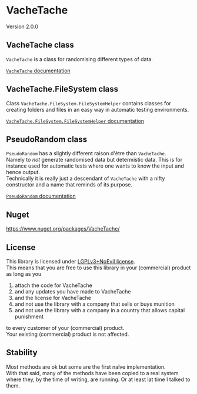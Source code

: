 # VacheTache

Version 2.0.0  

## VacheTache class

`VacheTache` is a class for randomising different types of data.

[`VacheTache` documentation](//github.com/LosManos/VacheTache/blob/master/VacheTache.md)

## VacheTache.FileSystem class

Class `VacheTache.FileSystem.FileSystemHelper` contains classes for creating folders and files in an easy way in automatic testing environments.

[`VacheTache.FileSystem.FileSystemHelper` documentation](//github.com/LosManos/VacheTache/blob/master/VacheTache.FileSystem.FileSystemHelper.md)

## PseudoRandom class

`PseudoRandom` has a slightly different raison d'ètre than `VacheTache`.  
Namely to *not* generate randomised data but determistic data. This is for instance used for automatic tests where one wants to know the input and hence output.  
Technically it is really just a descendant of `VacheTache` with a nifty constructor and a name that reminds of its purpose.

[`PseudoRandom` documentation](//github.com/LosManos/VacheTache/blob/master/PseudoRandom.md)

## Nuget
https://www.nuget.org/packages/VacheTache/

## License
This library is licensed under [LGPLv3+NoEvil license](https://raw.githubusercontent.com/LosManos/VacheTache/master/License.txt).  
This means that you are free to use this library in your (commercial) product as long as  you
1) attach the code for VacheTache
1) and any updates you have made to VacheTache
1) and the license for VacheTache  
1) and not use the library with a company that sells or buys munition
1) and not use the library with a company in a country  that allows capital punishment

to every customer of your (commercial) product.  
Your existing (commercial) product is not affected.

## Stability

Most methods are ok but some are the first naïve implementation.  
With that said, many of the methods have been copied to a real system where they, by the time of writing, are running. Or at least lat time I talked to them.

